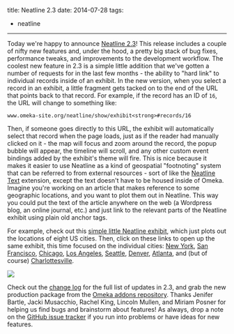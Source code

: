 title: Neatline 2.3
date: 2014-07-28
tags:
  - neatline
---

Today we're happy to announce [Neatline 2.3](http://omeka.org/add-ons/plugins/neatline)! This release includes a couple of nifty new features and, under the hood, a pretty big stack of bug fixes, performance tweaks, and improvements to the development workflow. The coolest new feature in 2.3 is a simple little addition that we've gotten a number of requests for in the last few months - the ability to "hard link" to individual records inside of an exhibit. In the new version, when you select a record in an exhibit, a little fragment gets tacked on to the end of the URL that points back to that record. For example, if the record has an ID of `16`, the URL will change to something like:

`www.omeka-site.org/neatline/show/exhibit<strong>#records/16`

Then, if someone goes directly to this URL, the exhibit will automatically select that record when the page loads, just as if the reader had manually clicked on it - the map will focus and zoom around the record, the popup bubble will appear, the timeline will scroll, and any other custom event bindings added by the exhibit's theme will fire. This is nice because it makes it easier to use Neatline as a kind of geospatial "footnoting" system that can be referred to from external resources - sort of like the [Neatline Text](http://www.scholarslab.org/announcements/neatline-text) extension, except the text doesn't have to be housed inside of Omeka. Imagine you're working on an article that makes reference to some geographic locations, and you want to plot them out in Neatline. This way you could put the text of the article anywhere on the web (a Wordpress blog, an online journal, etc.) and just link to the relevant parts of the Neatline exhibit using plain old anchor tags.

For example, check out this [simple little Neatline exhibit](http://neatline.dclure.org/neatline/show/record-links-demo), which just plots out the locations of eight US cities. Then, click on these links to open up the same exhibit, this time focused on the individual cities: [New York](http://neatline.dclure.org/neatline/show/record-links-demo#records/1526), [San Francisco](http://neatline.dclure.org/neatline/show/record-links-demo#records/1525), [Chicago](http://neatline.dclure.org/neatline/show/record-links-demo#records/1527), [Los Angeles](http://neatline.dclure.org/neatline/show/record-links-demo#records/1528), [Seattle](http://neatline.dclure.org/neatline/show/record-links-demo#records/1531), [Denver](http://neatline.dclure.org/neatline/show/record-links-demo#records/1530), [Atlanta](http://neatline.dclure.org/neatline/show/record-links-demo#records/1532), and (but of course) [Charlottesville](http://neatline.dclure.org/neatline/show/record-links-demo#records/1529).

[![](images/web/hard-link.jpg)](http://neatline.dclure.org/neatline/show/record-links-demo#records/1525)

Check out the [change log](https://github.com/scholarslab/Neatline/releases/tag/2.3.0) for the full list of updates in 2.3, and grab the new production package from the [Omeka addons repository](http://omeka.org/add-ons/plugins/neatline). Thanks Jenifer Bartle, Jacki Musacchio, Rachel King, Lincoln Mullen, and Miriam Posner for helping us find bugs and brainstorm about features! As always, drop a note on the [GitHub issue tracker](https://github.com/scholarslab/Neatline/issues) if you run into problems or have ideas for new features.

